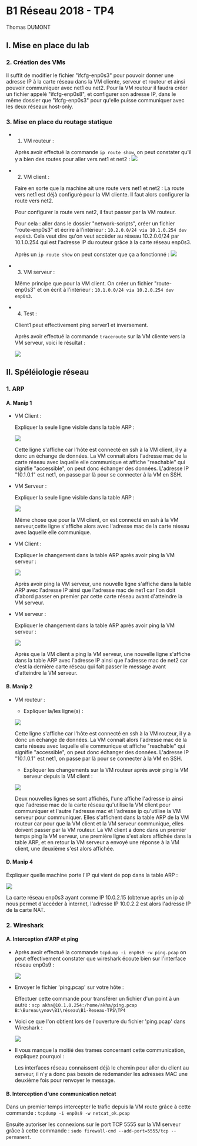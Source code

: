 # B1 Réseau 2018 - TP4
Thomas DUMONT

## I. Mise en place du lab
### 2. Création des VMs

Il suffit de modifier le fichier "ifcfg-enp0s3" pour pouvoir donner une adresse IP à la carte réseau dans la VM cliente, serveur et routeur et ainsi pouvoir communiquer avec net1 ou net2.
Pour la VM routeur il faudra créer un fichier appelé "ifcfg-enp0s8", et configurer son adresse IP, dans le même dossier que "ifcfg-enp0s3" pour qu'elle puisse communiquer avec les deux réseaux host-only.

### 3. Mise en place du routage statique

* 1. VM routeur :

    Après avoir effectué la commande `ip route show`, on peut constater qu'il y a bien des routes pour aller vers net1 et net2 :
    ![](https://i.ibb.co/D7d0Dsr/iprouteshow-centos-routeur.png)

* 2. VM client :

    Faire en sorte que la machine ait une route vers net1 et net2 :
    La route vers net1 est déjà configuré pour la VM cliente. Il faut alors configurer la route vers net2.

    Pour configurer la route vers net2, il faut passer par la VM routeur.
    
    Pour cela :
    aller dans le dossier "network-scripts", créer un fichier "route-enp0s3" et écrire à l'intérieur : `10.2.0.0/24 via 10.1.0.254 dev enp0s3`.
    Cela veut dire qu'on veut accèder au réseau 10.2.0.0/24 par 10.1.0.254 qui est l'adresse IP du routeur grâce à la carte réseau enp0s3.

    Après un `ip route show` on peut constater que ça a fonctionné :
    ![](https://i.ibb.co/kmDRnYV/iprouteshow-centos-cliente.png)

* 3. VM serveur :

    Même principe que pour la VM client.
    On créer un fichier "route-enp0s3" et on écrit à l'intérieur : `10.1.0.0/24 via 10.2.0.254 dev enp0s3`.

* 4. Test :

    Client1 peut effectivement ping server1 et inversement.

    Après avoir effectué la commande `traceroute` sur la VM cliente vers la VM serveur, voici le résultat :

    ![](https://i.ibb.co/FsGC7vk/traceroute-client-to-serveur.png)

## II. Spéléiologie réseau
### 1. ARP
#### A. Manip 1

* VM Client :

    Expliquer la seule ligne visible dans la table ARP :

    ![](https://i.ibb.co/g4NWtdv/ip-neigh-show-client.png)

    Cette ligne s'affiche car l'hôte est connecté en ssh à la VM client, il y a donc un échange de données. La VM connait alors l'adresse mac de la carte réseau avec laquelle elle communique et affiche "reachable" qui signifie "accessible", on peut donc échanger des données. L'adresse IP "10.1.0.1" est net1, on passe par là pour se connecter à la VM en SSH.

* VM Serveur :

    Expliquer la seule ligne visible dans la table ARP : 

    ![](https://i.ibb.co/qJWV4df/ip-neigh-show-serveur.png)

    Même chose que pour la VM client, on est connecté en ssh à la VM serveur,cette ligne s'affiche alors avec l'adresse mac de la carte réseau avec laquelle elle communique.

* VM Client :

    Expliquer le changement dans la table ARP après avoir ping la VM serveur :
    
    ![](https://i.ibb.co/nb4kyQM/ip-neigh-show-client-2.png)

    Après avoir ping la VM serveur, une nouvelle ligne s'affiche dans la table ARP avec l'adresse IP ainsi que l'adresse mac de net1 car l'on doit d'abord passer en premier par cette carte réseau avant d'atteindre la VM serveur.

* VM serveur :

    Expliquer le changement dans la table ARP après avoir ping la VM serveur :

    ![](https://i.ibb.co/R3QvmZf/ip-neigh-show-serveur-2.png)

    Après que la VM client a ping la VM serveur, une nouvelle ligne s'affiche dans la table ARP avec l'adresse IP ainsi que l'adresse mac de
    net2 car c'est la dernière carte réseau qui fait passer le message avant d'atteindre la VM serveur.

#### B. Manip 2

* VM routeur :

    * Expliquer la/les ligne(s) :

    ![](https://i.ibb.co/cynHZCf/ip-neigh-show-routeur.png)

    Cette ligne s'affiche car l'hôte est connecté en ssh à la VM routeur, il y a donc un échange de données. La VM connait alors l'adresse mac de la carte réseau avec laquelle elle communique et affiche "reachable" qui signifie "accessible", on peut donc échanger des données. L'adresse IP "10.1.0.1" est net1, on passe par là pour se connecter à la VM en SSH.

    * Expliquer les changements sur la VM routeur après avoir ping la VM serveur depuis la VM client :

    ![](https://i.ibb.co/WchvRj6/ip-neigh-show-routeur-2.png)

    Deux nouvelles lignes se sont affichés, l'une affiche l'adresse ip ainsi que l'adresse mac de la carte réseau qu'utilise la VM client pour communiquer et l'autre l'adresse mac et l'adresse ip qu'utilise la VM serveur pour communiquer. Elles s'affichent dans la table ARP de la VM routeur car pour que la VM client et la VM serveur communique, elles doivent passer par la VM routeur. La VM client a donc dans un premier temps ping la VM serveur, une première ligne s'est alors affichée dans la table ARP, et en retour la VM serveur a envoyé une réponse à la VM client, une deuxième s'est alors affichée.

#### D. Manip 4

Expliquer quelle machine porte l'IP qui vient de pop dans la table ARP :

![](https://i.ibb.co/cFNXPN5/ip-neigh-show-client-3.png)

La carte réseau enp0s3 ayant comme IP 10.0.2.15 (obtenue après un ip a) nous permet d'accéder à internet, l'adresse IP 10.0.2.2 est alors l'adresse IP de la carte NAT.

### 2. Wireshark
#### A. Interception d'ARP et ping

* Après avoir effectué la commande `tcpdump -i enp0s9 -w ping.pcap` on peut effectivement constater que wireshark écoute bien sur l'interface réseau enp0s9 :

    ![](https://i.ibb.co/MBNRzw7/Wireshark-tcpdump-routeur.png)

* Envoyer le fichier 'ping.pcap' sur votre hôte :

    Effectuer cette commande pour transférer un fichier d'un point à un autre : `scp akha@10.1.0.254:/home/akha/ping.pcap B:\Bureau\ynov\B1\réseau\B1-Reseau-TPS\TP4`

* Voici ce que l'on obtient lors de l'ouverture du fichier 'ping.pcap' dans Wireshark :

    ![](https://i.ibb.co/1XKq6fn/result-ping-pcap-wireshark.png)

* Il vous manque la moitié des trames concernant cette communication, expliquez pourquoi :

    Les interfaces réseau connaissent déjà le chemin pour aller du client au serveur, il n'y a donc pas besoin de redemander les adresses MAC une deuxième fois pour renvoyer le message.

#### B. Interception d'une communication netcat

Dans un premier temps intercepter le trafic depuis la VM route grâce à cette commande : `tcpdump -i enp0s9 -w netcat_ok.pcap`

Ensuite autoriser les connexions sur le port TCP 5555 sur la VM serveur grâce à cette commande : `sudo firewall-cmd --add-port=5555/tcp --permanent`.

